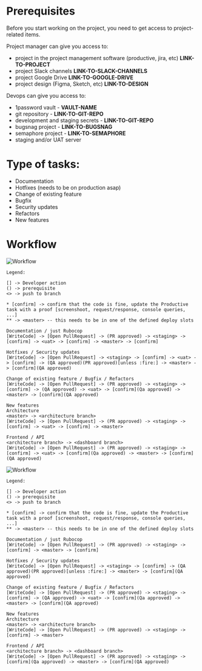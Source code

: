# Prerequisites
Before you start working on the project, you need to get access to project-related items.

Project manager can give you access to:
* project in the project management software (productive, jira, etc) **LINK-TO-PROJECT** <!-- https://app.productive.io/path-to-project --> <!-- DEVELOPER -->
* project Slack channels **LINK-TO-SLACK-CHANNELS** <!-- https://infinum.slack.com/path-to-project --> <!-- DEVELOPER -->
* project Google Drive **LINK-TO-GOOGLE-DRIVE** <!-- https://drive.google.com//path-to-project --> <!-- DEVELOPER -->
* project design (Figma, Sketch, etc) **LINK-TO-DESIGN** <!-- https://www.figma.com/path-to-project --> <!-- DEVELOPER -->

Devops can give you access to:
* 1password vault - **VAULT-NAME** <!-- DEVELOPER -->
* git repository - **LINK-TO-GIT-REPO** <!-- https://github.com/path-to-project --> <!-- DEVELOPER -->
* development and staging secrets - **LINK-TO-GIT-REPO** <!-- https://github.com/path-to-project --> <!-- DEVELOPER -->
* bugsnag project - **LINK-TO-BUGSNAG** <!-- https://bugsnag.com/path-to-project --> <!-- DEVELOPER -->
* semaphore project - **LINK-TO-SEMAPHORE** <!-- https://semaphoreci.com/path-to-project --> <!-- DEVELOPER -->
* staging and/or UAT server
<!-- any other project specific services that are required for development -->

# Type of tasks:
* Documentation
* Hotfixes (needs to be on production asap)
* Change of existing feature
* Bugfix
* Security updates
* Refactors
* New features

# Workflow

<!-- With Staging and UAT -->
![Workflow](https://lucid.app/publicSegments/view/41abf00b-4ffa-40ed-9082-32ae8f5ddfde/image.png)

```
Legend:

[] -> Developer action
() -> prerequisite
<> -> push to branch

* [confirm] -> confirm that the code is fine, update the Productive task with a proof [screenshoot, request/response, console queries, ...]
** -> <master> -- this needs to be in one of the defined deploy slots
```

```
Documentation / just Rubocop
[WriteCode] -> [Open PullRequest] -> (PR approved) -> <staging> -> [confirm] -> <uat> -> [confirm] -> <master> -> [confirm]

Hotfixes / Security updates
[WriteCode] -> [Open PullRequest] -> <staging> -> [confirm] -> <uat> -> [confirm] -> (QA approved)(PR approved)[unless :fire:] -> <master> -> [confirm](QA approved)

Change of existing feature / Bugfix / Refactors
[WriteCode] -> [Open PullRequest] -> (PR approved) -> <staging> -> [confirm] -> (QA approved) -> <uat> -> [confirm](Qa approved) -> <master> -> [confirm](QA approved)

New features
Architecture
<master> -> <architecture branch>
[WriteCode] -> [Open PullRequest] -> (PR approved) -> <staging> -> [confirm] -> <uat> -> [confirm] -> <master>

Frontend / API
<architecture branch> -> <dashboard branch>
[WriteCode] -> [Open PullRequest] -> (PR approved) -> <staging> -> [confirm] -> <uat> -> [confirm](Qa approved) -> <master> -> [confirm](QA approved)
```

<!-- With Staging -->
![Workflow](https://lucid.app/publicSegments/view/99e8ab13-078f-41d8-b73d-9f7c4d7f26c9/image.png)

```
Legend:

[] -> Developer action
() -> prerequisite
<> -> push to branch

* [confirm] -> confirm that the code is fine, update the Productive task with a proof [screenshoot, request/response, console queries, ...]
** -> <master> -- this needs to be in one of the defined deploy slots
```

```
Documentation / just Rubocop
[WriteCode] -> [Open PullRequest] -> (PR approved) -> <staging> -> [confirm] -> <master> -> [confirm]

Hotfixes / Security updates
[WriteCode] -> [Open PullRequest] -> <staging> -> [confirm] -> (QA approved)(PR approved)[unless :fire:] -> <master> -> [confirm](QA approved)

Change of existing feature / Bugfix / Refactors
[WriteCode] -> [Open PullRequest] -> (PR approved) -> <staging> -> [confirm] -> (QA approved) -> <uat> -> [confirm](Qa approved) -> <master> -> [confirm](QA approved)

New features
Architecture
<master> -> <architecture branch>
[WriteCode] -> [Open PullRequest] -> (PR approved) -> <staging> -> [confirm] -> <master>

Frontend / API
<architecture branch> -> <dashboard branch>
[WriteCode] -> [Open PullRequest] -> (PR approved) -> <staging> -> [confirm](Qa approved) -> <master> -> [confirm](QA approved)
```

